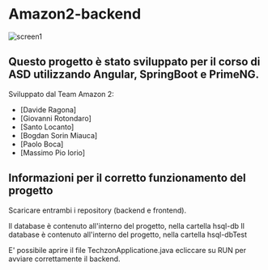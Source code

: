 # Amazon2-backend
![screen1](https://i.ibb.co/TL2nDQY/tecno-Zone-logo.png)

## Questo progetto è stato sviluppato per il corso di ASD utilizzando Angular, SpringBoot e PrimeNG.


Sviluppato dal Team Amazon 2:
+ [Davide Ragona]
+ [Giovanni Rotondaro]
+ [Santo Locanto]
+ [Bogdan Sorin Miauca]
+ [Paolo Boca]
+ [Massimo Pio Iorio]



## Informazioni per il corretto funzionamento del progetto
Scaricare entrambi i repository (backend e frontend).

Il database è contenuto all'interno del progetto, nella cartella hsql-db
Il database è contenuto all'interno del progetto, nella cartella hsql-dbTest

E' possibile aprire il file TechzonApplicatione.java ecliccare su RUN per avviare correttamente il backend.

